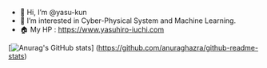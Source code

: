 - 👋 Hi, I’m @yasu-kun
- 👀 I’m interested in Cyber-Physical System and Machine Learning.
- 🏠 My HP : https://www.yasuhiro-iuchi.com

[![Anurag's GitHub stats](https://github-readme-stats.vercel.app/api?username=yasu-kun)]
(https://github.com/anuraghazra/github-readme-stats)
<!---
yasu-kun/yasu-kun is a ✨ special ✨ repository because its `README.md` (this file) appears on your GitHub profile.
You can click the Preview link to take a look at your changes.
--->
